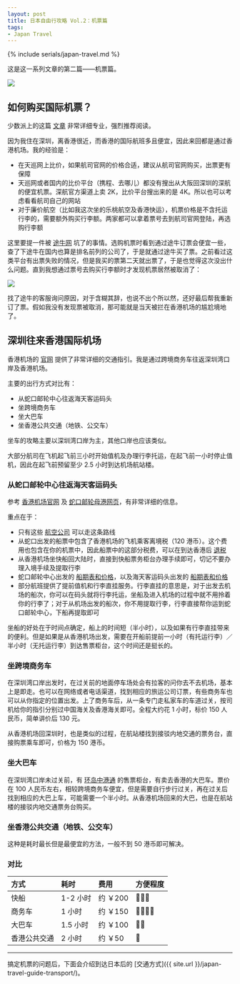 ```yaml
---
layout: post
title: 日本自由行攻略 Vol.2：机票篇
tags: 
- Japan Travel
---
```


{% include serials/japan-travel.md %}

这是这一系列文章的第二篇——机票篇。

<!--more-->

<img src="{{ site.image_cdn }}/images/2019/09/japan-1.jpg" />

## 如何购买国际机票？

少数派上的这篇 [文章][sspai-post] 非常详细专业，强烈推荐阅读。

因为我住在深圳，离香港很近，而香港的国际航班多且便宜，因此来回都是通过香港机场。我的经验是：

* 在天巡网上比价，如果航司官网的价格合适，建议从航司官网购买，出票更有保障
* 天巡网或者国内的比价平台（携程、去哪儿）都没有搜出从大阪回深圳的深航的便宜机票。深航官方渠道上卖 2K，比价平台搜出来的是 4K。所以也可以考虑看看航司自己的网站
* 对于廉价航空（比如我这次坐的乐桃航空及香港快运），机票价格是不含托运行李的，需要额外购买行李额。两家都可以拿着票号去到航司官网登陆，再选购行李额

这里要提一件被 [途牛网](http://www.tuniu.com/) 坑了的事情。选购机票时看到通过途牛订票会便宜一些，查了下途牛在国内也算是排名前列的公司了，于是就通过途牛买了票。之前看过这类平台有出票失败的情况，但是我买的票第二天就出票了，于是也觉得这次没出什么问题。直到我想通过票号去购买行李额时才发现机票居然被取消了：

<img src="{{ site.image_cdn }}/images/2019/09/flight-ticket-cancelled.png" />

找了途牛的客服询问原因，对于含糊其辞，也说不出个所以然，还好最后帮我重新订了票。假如我没有发现票被取消，那可能就是当天被拦在香港机场的尴尬境地了。

[sspai-post]: https://sspai.com/post/44189

## 深圳往来香港国际机场

香港机场的 [官网][hk-airport] 提供了非常详细的交通指引。我是通过跨境商务车往返深圳湾口岸及香港机场。

主要的出行方式对比有：

* 从蛇口邮轮中心往返海天客运码头
* 坐跨境商务车
* 坐大巴车
* 坐香港公共交通（地铁、公交车）

坐车的攻略主要以深圳湾口岸为主，其他口岸也应该类似。

大部分航司在飞机起飞前三小时开始值机及办理行李托运，在起飞前一小时停止值机，因此在起飞前预留至少 2.5 小时到达机场航站楼。

### 从蛇口邮轮中心往返海天客运码头

参考 [香港机场官网][hk-airport-ferry-transfer] 及 [蛇口邮轮母港网页][shekou-cruise-homeport-website]，有非常详细的信息。

重点在于：

* 只有这些 [航空公司][ferry-supported-airline] 可以走这条路线
* 从蛇口出发的船票中包含了香港机场的飞机乘客离境税（120 港币）。这个费用也包含在你的机票中，因此船票中的这部分税费，可以在到达香港后 [退税][tax-refund]
* 从香港机场坐快船回大陆时，直接到快船票务柜台办理手续即可，切记不要办理入境手续及提取行李
* 蛇口邮轮中心出发的 [船期表和价格][shekou-ticket]，以及海天客运码头出发的 [船期表和价格][haitian-ticket]
* 部分航班提供了提前值机和行李直挂服务。行李直挂的意思是，对于出发去机场的船次，你可以在码头就将行李托运，坐船及进入机场的过程中就不用拎着你的行李了；对于从机场出发的船次，你不用提取行李，行李直接帮你运到蛇口邮轮中心，下船再提取即可

坐船的好处在于时间点确定，船上的时间短（半小时），以及如果有行李直挂带来的便利。但是如果是从香港机场出发，需要在开船前提前一小时（有托运行李）／半小时（无托运行李）到达售票柜台，这个时间还是挺长的。

[hk-airport]: https://www.hongkongairport.com/sc/transport/mainland-connection/
[hk-airport-ferry-transfer]: https://www.hongkongairport.com/sc/transport/mainland-connection/ferry-transfer.page#1
[shekou-cruise-homeport-website]: https://www.cmskchp.com/common?code=CCXZ&firstCode=JCXXZ&secondCode=LYHKGSMD
[ferry-supported-airline]: https://www.hongkongairport.com/sc/transport/mainland-connection/participating-airlines-list.page
[tax-refund]: https://www.hongkongairport.com/sc/transport/mainland-connection/ferry-transfer.page#5
[shekou-ticket]: https://www.cmskchp.com/ticketPrice
[haitian-ticket]: http://www.cksp.com.hk/zh-HK/route/hk_from_guangdong_and_macao/shipingline_price_hk_m

### 坐跨境商务车

在深圳湾口岸出发时，在过关前的地面停车场处会有拉客的问你去不去机场，基本上是即走。也可以在网络或者电话渠道，找到相应的旅运公司订票，有些商务车也可以从你指定的位置出发。上了商务车后，从一条专门走私家车的车道过关，按司机给你的指引分别过中国海关及香港海关即可。全程大约花 1 小时，标价 150 人民币，简单讲价后 130 元。

从香港机场回深圳时，也是类似的过程，在航站楼找到接驳内地交通的票务台，直接购票乘车即可，价格为 150 港币。

### 坐大巴车

在深圳湾口岸未过关前，有 [环岛中港通][til-website] 的售票柜台，有卖去香港的大巴车。票价在 100 人民币左右，相较跨境商务车便宜，但是需要自行步行过关，再在过关后找到相应的大巴上车，可能需要一个半小时。从香港机场回来的大巴，也是在航站楼的接驳内地交通票务台购买。

[til-website]: https://www.tilchinalink.com/

### 坐香港公共交通（地铁、公交车）

这种是耗时最长但是最便宜的方法，一般不到 50 港币即可解决。

### 对比

|方式 |耗时| 费用|方便程度|
|:---|:---|:---|:---|
|快船|1-2 小时|约 ￥200|💛💛💛|
|商务车|1 小时|约 ￥150|💛💛💛💛|
|大巴车|1.5 小时|约 ￥100|💛💛|
|香港公共交通|2 小时|约 ￥50|💛|

---

搞定机票的问题后，下面会介绍到达日本后的 [交通方式]({{ site.url }}/japan-travel-guide-transport/)。
